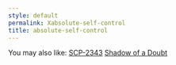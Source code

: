 ```yaml
---
style: default
permalink: Xabsolute-self-control
title: absolute-self-control
---
```

You may also like:
[SCP-2343](http://scp-wiki.net/scp-2343-2)
[Shadow of a Doubt](http://scp-wiki.net/shadow-of-a-doubt)